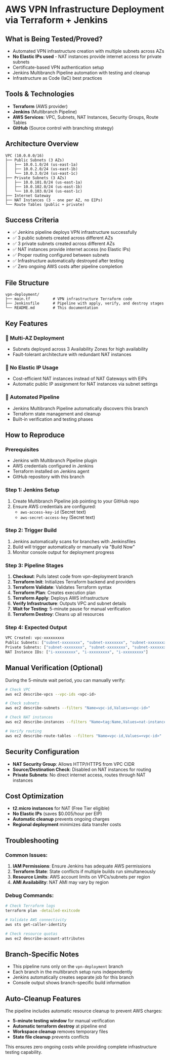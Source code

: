 # AWS VPN Infrastructure Deployment via Terraform + Jenkins

## What is Being Tested/Proved?
- Automated VPN infrastructure creation with multiple subnets across AZs
- **No Elastic IPs used** - NAT instances provide internet access for private subnets
- Certificate-based VPN authentication setup
- Jenkins Multibranch Pipeline automation with testing and cleanup
- Infrastructure as Code (IaC) best practices

## Tools & Technologies
- **Terraform** (AWS provider)
- **Jenkins** (Multibranch Pipeline)
- **AWS Services**: VPC, Subnets, NAT Instances, Security Groups, Route Tables
- **GitHub** (Source control with branching strategy)

## Architecture Overview
```
VPC (10.0.0.0/16)
├── Public Subnets (3 AZs)
│   ├── 10.0.1.0/24 (us-east-1a)
│   ├── 10.0.2.0/24 (us-east-1b)
│   └── 10.0.3.0/24 (us-east-1c)
├── Private Subnets (3 AZs)  
│   ├── 10.0.101.0/24 (us-east-1a)
│   ├── 10.0.102.0/24 (us-east-1b)
│   └── 10.0.103.0/24 (us-east-1c)
├── Internet Gateway
├── NAT Instances (3 - one per AZ, no EIPs)
└── Route Tables (public + private)
```

## Success Criteria
- ✅ Jenkins pipeline deploys VPN infrastructure successfully
- ✅ 3 public subnets created across different AZs
- ✅ 3 private subnets created across different AZs  
- ✅ NAT instances provide internet access (no Elastic IPs)
- ✅ Proper routing configured between subnets
- ✅ Infrastructure automatically destroyed after testing
- ✅ Zero ongoing AWS costs after pipeline completion

## File Structure
```
vpn-deployment/
├── main.tf          # VPN infrastructure Terraform code
├── Jenkinsfile      # Pipeline with apply, verify, and destroy stages
└── README.md        # This documentation
```

## Key Features

### 🔹 Multi-AZ Deployment
- Subnets deployed across 3 Availability Zones for high availability
- Fault-tolerant architecture with redundant NAT instances

### 🔹 No Elastic IP Usage
- Cost-efficient NAT instances instead of NAT Gateways with EIPs
- Automatic public IP assignment for NAT instances via subnet settings

### 🔹 Automated Pipeline
- Jenkins Multibranch Pipeline automatically discovers this branch
- Terraform state management and cleanup
- Built-in verification and testing phases

## How to Reproduce

### Prerequisites
- Jenkins with Multibranch Pipeline plugin
- AWS credentials configured in Jenkins
- Terraform installed on Jenkins agent
- GitHub repository with this branch

### Step 1: Jenkins Setup
1. Create Multibranch Pipeline job pointing to your GitHub repo
2. Ensure AWS credentials are configured:
   - `aws-access-key-id` (Secret text)
   - `aws-secret-access-key` (Secret text)

### Step 2: Trigger Build
1. Jenkins automatically scans for branches with Jenkinsfiles
2. Build will trigger automatically or manually via "Build Now"
3. Monitor console output for deployment progress

### Step 3: Pipeline Stages
1. **Checkout**: Pulls latest code from vpn-deployment branch
2. **Terraform Init**: Initializes Terraform backend and providers
3. **Terraform Validate**: Validates Terraform syntax
4. **Terraform Plan**: Creates execution plan
5. **Terraform Apply**: Deploys AWS infrastructure
6. **Verify Infrastructure**: Outputs VPC and subnet details
7. **Wait for Testing**: 5-minute pause for manual verification
8. **Terraform Destroy**: Cleans up all resources

### Step 4: Expected Output
```bash
VPC Created: vpc-xxxxxxxxx
Public Subnets: ["subnet-xxxxxxxx", "subnet-xxxxxxxx", "subnet-xxxxxxxx"]
Private Subnets: ["subnet-xxxxxxxx", "subnet-xxxxxxxx", "subnet-xxxxxxxx"]  
NAT Instance IDs: ["i-xxxxxxxxx", "i-xxxxxxxxx", "i-xxxxxxxxx"]
```

## Manual Verification (Optional)
During the 5-minute wait period, you can manually verify:

```bash
# Check VPC
aws ec2 describe-vpcs --vpc-ids <vpc-id>

# Check subnets
aws ec2 describe-subnets --filters "Name=vpc-id,Values=<vpc-id>"

# Check NAT instances
aws ec2 describe-instances --filters "Name=tag:Name,Values=nat-instance-*"

# Verify routing
aws ec2 describe-route-tables --filters "Name=vpc-id,Values=<vpc-id>"
```

## Security Configuration
- **NAT Security Group**: Allows HTTP/HTTPS from VPC CIDR
- **Source/Destination Check**: Disabled on NAT instances for routing
- **Private Subnets**: No direct internet access, routes through NAT instances

## Cost Optimization
- **t2.micro instances** for NAT (Free Tier eligible)
- **No Elastic IPs** (saves $0.005/hour per EIP)
- **Automatic cleanup** prevents ongoing charges
- **Regional deployment** minimizes data transfer costs

## Troubleshooting

### Common Issues:
1. **IAM Permissions**: Ensure Jenkins has adequate AWS permissions
2. **Terraform State**: State conflicts if multiple builds run simultaneously  
3. **Resource Limits**: AWS account limits on VPCs/subnets per region
4. **AMI Availability**: NAT AMI may vary by region

### Debug Commands:
```bash
# Check Terraform logs
terraform plan -detailed-exitcode

# Validate AWS connectivity
aws sts get-caller-identity

# Check resource quotas
aws ec2 describe-account-attributes
```

## Branch-Specific Notes
- This pipeline runs only on the `vpn-deployment` branch
- Each branch in the multibranch setup runs independently
- Jenkins automatically creates separate job for this branch
- Console output shows branch-specific build information

## Auto-Cleanup Features
The pipeline includes automatic resource cleanup to prevent AWS charges:
- **5-minute testing window** for manual verification
- **Automatic terraform destroy** at pipeline end
- **Workspace cleanup** removes temporary files
- **State file cleanup** prevents conflicts

This ensures zero ongoing costs while providing complete infrastructure testing capability.
